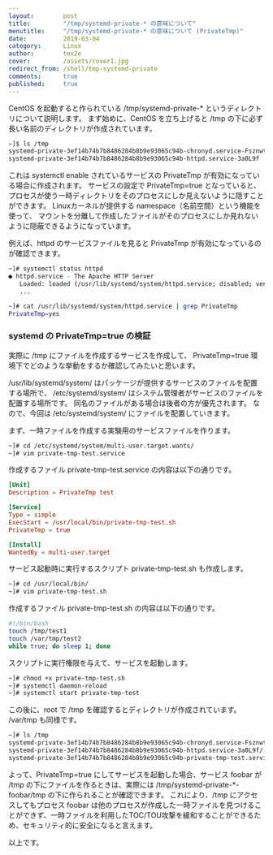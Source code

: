 ```yaml
---
layout:        post
title:         "/tmp/systemd-private-* の意味について"
menutitle:     "/tmp/systemd-private-* の意味について (PrivateTmp)"
date:          2019-03-04
category:      Linux
author:        tex2e
cover:         /assets/cover1.jpg
redirect_from: /shell/tmp-systemd-private
comments:      true
published:     true
---
```


CentOS を起動すると作られている /tmp/systemd-private-* というディレクトリについて説明します。
まず始めに、CentOS を立ち上げると /tmp の下に必ず長い名前のディレクトリが作成されています。

```bash
~]$ ls /tmp
systemd-private-3ef14b74b7b8486284b8b9e93065c94b-chronyd.service-Fsznwt
systemd-private-3ef14b74b7b8486284b8b9e93065c94b-httpd.service-3a0L9f
```

これは systemctl enable されているサービスの PrivateTmp が有効になっている場合に作成されます。
サービスの設定で PrivateTmp=true となっていると、
プロセスが使う一時ディレクトリをそのプロセスにしか見えないように隠すことができます。
Linuxカーネルが提供する namespace（名前空間）という機能を使って、
マウントを分離して作成したファイルがそのプロセスにしか見れないように隠蔽できるようになっています。

例えば、httpd のサービスファイルを見ると PrivateTmp が有効になっているのが確認できます。

```bash
~]# systemctl status httpd
● httpd.service - The Apache HTTP Server
   Loaded: loaded (/usr/lib/systemd/system/httpd.service; disabled; vendor preset: disabled)
   ...

~]# cat /usr/lib/systemd/system/httpd.service | grep PrivateTmp
PrivateTmp=yes
```

### systemd の PrivateTmp=true の検証

実際に /tmp にファイルを作成するサービスを作成して、
PrivateTmp=true 環境下でどのような挙動をするか確認してみたいと思います。

/usr/lib/systemd/system/ はパッケージが提供するサービスのファイルを配置する場所で、
/etc/systemd/system/ はシステム管理者がサービスのファイルを配置する場所です。
同名のファイルがある場合は後者の方が優先されます。
なので、今回は /etc/systemd/system/ にファイルを配置していきます。

まず、一時ファイルを作成する実験用のサービスファイルを作ります。

```bash
~]# cd /etc/systemd/system/multi-user.target.wants/
~]# vim private-tmp-test.service
```

作成するファイル private-tmp-test.service の内容は以下の通りです。

```conf
[Unit]
Description = PrivateTmp test

[Service]
Type = simple
ExecStart = /usr/local/bin/private-tmp-test.sh
PrivateTmp = true

[Install]
WantedBy = multi-user.target
```

サービス起動時に実行するスクリプト private-tmp-test.sh も作成します。

```bash
~]# cd /usr/local/bin/
~]# vim private-tmp-test.sh
```

作成するファイル private-tmp-test.sh の内容は以下の通りです。

```bash
#!/bin/bash
touch /tmp/test1
touch /var/tmp/test2
while true; do sleep 1; done
```

スクリプトに実行権限を与えて、サービスを起動します。

```bash
~]# chmod +x private-tmp-test.sh
~]# systemctl daemon-reload
~]# systemctl start private-tmp-test
```

この後に、root で /tmp を確認するとディレクトリが作成されています。
/var/tmp も同様です。

```bash
~]# ls /tmp
systemd-private-3ef14b74b7b8486284b8b9e93065c94b-chronyd.service-Fsznwt/
systemd-private-3ef14b74b7b8486284b8b9e93065c94b-httpd.service-3a0L9f/
systemd-private-3ef14b74b7b8486284b8b9e93065c94b-private-tmp-test.service-G57QEZ/
```

よって、PrivateTmp=true にしてサービスを起動した場合、サービス foobar が /tmp の下にファイルを作るときは、実際には /tmp/systemd-private-*-foobar/tmp の下に作られることが確認できます。
これにより、/tmp にアクセスしてもプロセス foobar は他のプロセスが作成した一時ファイルを見つけることができず、一時ファイルを利用したTOC/TOU攻撃を緩和することができるため、セキュリティ的に安全になると言えます。

以上です。
